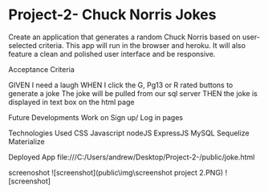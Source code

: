 # Project-2- Chuck Norris Jokes
Create an application that generates a random Chuck Norris based on user-selected criteria. This app will run in the browser and heroku. It will also feature a clean and polished user interface and be responsive.



Acceptance Criteria

GIVEN I need a laugh
WHEN I click the G, Pg13 or R rated buttons to generate a joke
The joke will be pulled from our sql server
THEN the joke is  displayed in text box on the html page

Future Developments 
Work on Sign up/ Log in pages


Technologies Used
CSS
Javascript
nodeJS
ExpressJS
MySQL
Sequelize
Materialize



Deployed App
file:///C:/Users/andrew/Desktop/Project-2-/public/joke.html

screenoshot
![screenshot](public\img\screenshot project 2.PNG)
![screenshot]